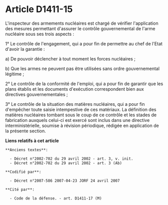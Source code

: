 # Article D1411-15

L'inspecteur des armements nucléaires est chargé de vérifier l'application des mesures permettant d'assurer le contrôle
gouvernemental de l'arme nucléaire sous ses trois aspects :

1° Le contrôle de l'engagement, qui a pour fin de permettre au chef de l'Etat d'avoir la garantie :

a) De pouvoir déclencher à tout moment les forces nucléaires ;

b) Que les armes ne peuvent pas être utilisées sans ordre gouvernemental légitime ;

2° Le contrôle de la conformité de l'emploi, qui a pour fin de garantir que les plans établis et les documents d'exécution
correspondent bien aux directives gouvernementales ;

3° Le contrôle de la situation des matières nucléaires, qui a pour fin d'empêcher toute saisie intempestive de ces matériaux.
La définition des matières nucléaires tombant sous le coup de ce contrôle et les stades de fabrication auxquels celui-ci est
exercé sont inclus dans une directive interministérielle, soumise à révision périodique, rédigée en application de la
présente section.

**Liens relatifs à cet article**

	**Anciens textes**:

	  - Décret n°2002-702 du 29 avril 2002 - art. 3, v. init.
	  - Décret n°2002-702 du 29 avril 2002 - art. 3 (Ab)

	**Codifié par**:

	  - Décret n°2007-586 2007-04-23 JORF 24 avril 2007

	**Cité par**:

	  - Code de la défense. - art. D1411-17 (M)
